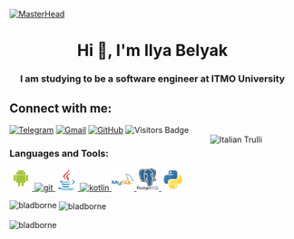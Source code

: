 [![MasterHead](https://cdn.dribbble.com/users/2860599/screenshots/6254256/assassin_s-creed.gif)](https://rishavchanda.io)

<h1 align="center">Hi 👋, I'm Ilya Belyak</h1>

<h3 align="center">I am studying to be a software engineer at ITMO University</h3>



## Connect with me:
[![Telegram](https://img.shields.io/badge/Telegram-2CA5E0?style=for-the-badge&logo=telegram&logoColor=white)](https://t.me/bladborne)
[![Gmail](https://img.shields.io/badge/Gmail-D14836?style=for-the-badge&logo=gmail&logoColor=white)](belyachok567811@gmail.com)
[![GitHub](https://img.shields.io/badge/github-%23121011.svg?style=for-the-badge&logo=github&logoColor=white)](https://github.com/bladborne)
![Visitors Badge](https://komarev.com/ghpvc/?username=bladborne&style=for-the-badge&label=Visitors)
<br/>
</span>
<img src="https://memestatic1.fjcdn.com/thumbnails/comments/Nice+compilation+op+have+some+oc+i+made+earlier+today+_81477ae44c55639c35993782d5d8d608.gif" alt="Italian Trulli" class="mirrorY" width=150px align="right">





<h3 align="left">Languages and Tools:</h3>
<p align="left"> <a href="https://developer.android.com" target="_blank" rel="noreferrer"> <img src="https://raw.githubusercontent.com/devicons/devicon/master/icons/android/android-original-wordmark.svg" alt="android" width="40" height="40"/> </a> <a href="https://git-scm.com/" target="_blank" rel="noreferrer"> <img src="https://www.vectorlogo.zone/logos/git-scm/git-scm-icon.svg" alt="git" width="40" height="40"/> </a> <a href="https://www.java.com" target="_blank" rel="noreferrer"> <img src="https://raw.githubusercontent.com/devicons/devicon/master/icons/java/java-original.svg" alt="java" width="40" height="40"/> </a> <a href="https://kotlinlang.org" target="_blank" rel="noreferrer"> <img src="https://www.vectorlogo.zone/logos/kotlinlang/kotlinlang-icon.svg" alt="kotlin" width="40" height="40"/> </a> <a href="https://www.mysql.com/" target="_blank" rel="noreferrer"> <img src="https://raw.githubusercontent.com/devicons/devicon/master/icons/mysql/mysql-original-wordmark.svg" alt="mysql" width="40" height="40"/> </a> <a href="https://www.postgresql.org" target="_blank" rel="noreferrer"> <img src="https://raw.githubusercontent.com/devicons/devicon/master/icons/postgresql/postgresql-original-wordmark.svg" alt="postgresql" width="40" height="40"/> </a> <a href="https://www.python.org" target="_blank" rel="noreferrer"> <img src="https://raw.githubusercontent.com/devicons/devicon/master/icons/python/python-original.svg" alt="python" width="40" height="40"/> </a> </p>

<p><img align="left" src="https://github-readme-stats.vercel.app/api/top-langs?username=bladborne&show_icons=true&theme=gruvbox&locale=en&layout=compact" alt="bladborne" /></p>

<p>&nbsp;<img align="center" src="https://github-readme-stats.vercel.app/api?username=bladborne&show_icons=true&theme=radical&locale=en" alt="bladborne" /></p>

<p><img align="center" src="https://github-readme-streak-stats.herokuapp.com/?user=bladborne&theme=highcontrast" alt="bladborne" /></p>



